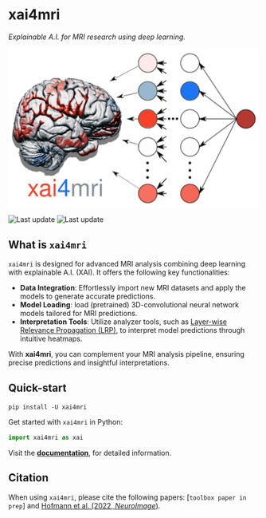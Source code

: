 # xai4mri

*Explainable A.I. for MRI research using deep learning.*

![xai4mri logo](xai4mri.svg)

![Last update](https://img.shields.io/badge/last_update-Sep_26,_2024-green)
![Last update](https://img.shields.io/badge/version-v.0.0.0-blue)

## What is `xai4mri`

`xai4mri` is designed for advanced MRI analysis combining deep learning with explainable A.I. (XAI).
It offers the following key functionalities:

- **Data Integration**: Effortlessly import new MRI datasets and apply the models to generate accurate predictions.
- **Model Loading**: load (pretrained) 3D-convolutional neural network models tailored for MRI predictions.
- **Interpretation Tools**: Utilize analyzer tools,
such as [Layer-wise Relevance Propagation (LRP)](https://doi.org/10.1038/s41467-019-08987-4),
to interpret model predictions through intuitive heatmaps.

With **xai4mri**, you can complement your MRI analysis pipeline, ensuring precise predictions and
insightful interpretations.

## Quick-start

```shell
pip install -U xai4mri
```

Get started with `xai4mri` in Python:

```python
import xai4mri as xai
```

Visit the [**documentation**](https://shescher.github.io/xai4mri/), for detailed information.

## Citation

When using `xai4mri`, please cite the following papers:
[`toolbox paper in prep`] and [Hofmann et al. (2022, *NeuroImage*)](https://doi.org/10.1016/j.neuroimage.2022.119504).
